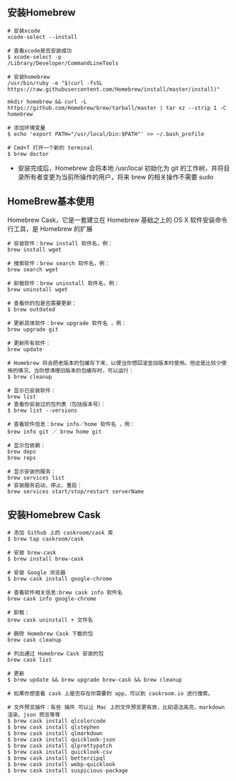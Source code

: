 
## 安装Homebrew

	# 安装xcode
	xcode-select --install

	# 查看xcode是否安装成功
	$ xcode-select -p
	/Library/Developer/CommandLineTools

	# 安装homebrew
	/usr/bin/ruby -e "$(curl -fsSL https://raw.githubusercontent.com/Homebrew/install/master/install)"

	mkdir homebrew && curl -L https://github.com/Homebrew/brew/tarball/master | tar xz --strip 1 -C homebrew
	
	# 添加环境变量
	$ echo 'export PATH="/usr/local/bin:$PATH"' >> ~/.bash_profile

	# Cmd+T 打开一个新的 terminal
	$ brew doctor  

* 安装完成后，Homebrew 会将本地 /usr/local 初始化为 git 的工作树，并将目录所有者变更为当前所操作的用户，将来 brew 的相关操作不需要 sudo 


## HomeBrew基本使用
Homebrew Cask，它是一套建立在 Homebrew 基础之上的 OS X 软件安装命令行工具，是 Homebrew 的扩展



	# 安装软件：brew install 软件名，例：
	brew install wget
	
	# 搜索软件：brew search 软件名，例：
	brew search wget
	
	# 卸载软件：brew uninstall 软件名，例：
	brew uninstall wget

	# 查看你的包是否需要更新：
	$ brew outdated  
	
	# 更新具体软件：brew upgrade 软件名 ，例：
	brew upgrade git

	# 更新所有软件：
	brew update

	# Homebrew 将会把老版本的包缓存下来，以便当你想回滚至旧版本时使用。但这是比较少使用的情况，当你想清理旧版本的包缓存时，可以运行：
	$ brew cleanup  

	# 显示已安装软件：
	brew list
	# 查看你安装过的包列表（包括版本号）：
	$ brew list --versions  

	# 查看软件信息：brew info／home 软件名 ，例：
	brew info git ／ brew home git

	# 显示包依赖：
	brew deps
	brew reps

	# 显示安装的服务：
	brew services list
	# 安装服务启动、停止、重启：
	brew services start/stop/restart serverName

## 安装Homebrew Cask

	# 添加 Github 上的 caskroom/cask 库
	$ brew tap caskroom/cask
	
	# 安装 brew-cask  
	$ brew install brew-cask  

	# 安装 Google 浏览器
	$ brew cask install google-chrome 

	# 查看软件相关信息:brew cask info 软件名
	brew cask info google-chrome

	# 卸载：
	brew cask uninstall + 文件名

	# 删除 Homebrew Cask 下载的包
	brew cask cleanup
	
	# 列出通过 Homebrew Cask 安装的包
	brew cask list

	# 更新
	$ brew update && brew upgrade brew-cask && brew cleanup
 
	# 如果你想查看 cask 上是否存在你需要的 app，可以到 caskroom.io 进行搜索。

	# 文件预览插件：有些 插件 可以让 Mac 上的文件预览更有效，比如语法高亮、markdown 渲染、json 预览等等
	$ brew cask install qlcolorcode
	$ brew cask install qlstephen
	$ brew cask install qlmarkdown
	$ brew cask install quicklook-json
	$ brew cask install qlprettypatch
	$ brew cask install quicklook-csv
	$ brew cask install betterzipql
	$ brew cask install webp-quicklook
	$ brew cask install suspicious-package   